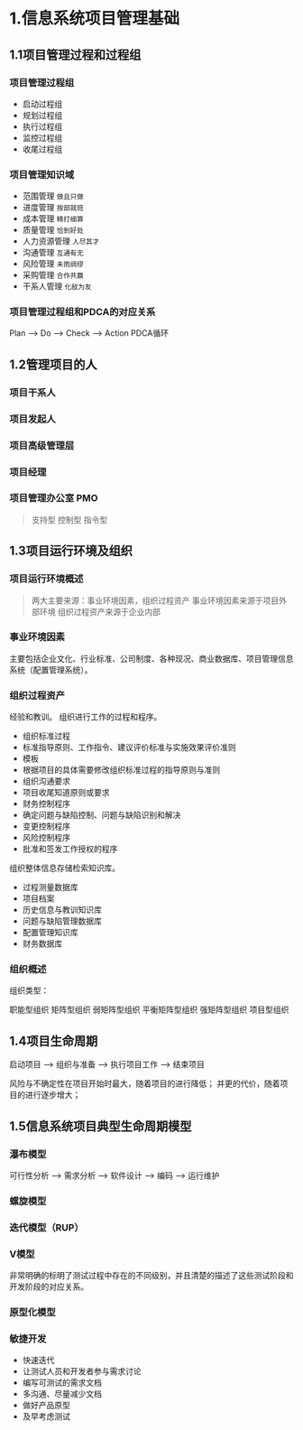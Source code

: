 # 1.信息系统项目管理基础

## 1.1项目管理过程和过程组

### 项目管理过程组

- 启动过程组
- 规划过程组
- 执行过程组
- 监控过程组
- 收尾过程组

### 项目管理知识域

- 范围管理  `做且只做`
- 进度管理  `按部就班`
- 成本管理  `精打细算`
- 质量管理  `恰到好处`
- 人力资源管理 `人尽其才`
- 沟通管理  `互通有无`
- 风险管理  `未雨绸缪`
- 采购管理  `合作共赢`
- 干系人管理    `化敌为友`

### 项目管理过程组和PDCA的对应关系

Plan --> Do --> Check --> Action  PDCA循环

## 1.2管理项目的人

### 项目干系人

### 项目发起人

### 项目高级管理层

### 项目经理

### 项目管理办公室  PMO

> 支持型
> 控制型
> 指令型

## 1.3项目运行环境及组织

### 项目运行环境概述

> 两大主要来源：事业环境因素，组织过程资产
> 事业环境因素来源于项目外部环境
> 组织过程资产来源于企业内部

### 事业环境因素

主要包括企业文化、行业标准、公司制度、各种现况、商业数据库、项目管理信息系统（配置管理系统）。

### 组织过程资产

经验和教训。
组织进行工作的过程和程序。

- 组织标准过程
- 标准指导原则、工作指令、建议评价标准与实施效果评价准则
- 模板
- 根据项目的具体需要修改组织标准过程的指导原则与准则
- 组织沟通要求
- 项目收尾知道原则或要求
- 财务控制程序
- 确定问题与缺陷控制、问题与缺陷识别和解决
- 变更控制程序
- 风险控制程序
- 批准和签发工作授权的程序

组织整体信息存储检索知识库。

- 过程测量数据库
- 项目档案
- 历史信息与教训知识库
- 问题与缺陷管理数据库
- 配置管理知识库
- 财务数据库

### 组织概述

组织类型：

职能型组织
矩阵型组织
    弱矩阵型组织
    平衡矩阵型组织
    强矩阵型组织
项目型组织

## 1.4项目生命周期

启动项目 --> 组织与准备  --> 执行项目工作  --> 结束项目

风险与不确定性在项目开始时最大，随着项目的进行降低；
并更的代价，随着项目的进行逐步增大；

## 1.5信息系统项目典型生命周期模型

### 瀑布模型

可行性分析 --> 需求分析 --> 软件设计 --> 编码 --> 运行维护

### 螺旋模型

### 迭代模型（RUP）

### V模型

非常明确的标明了测试过程中存在的不同级别，并且清楚的描述了这些测试阶段和开发阶段的对应关系。

### 原型化模型

### 敏捷开发

- 快速迭代
- 让测试人员和开发者参与需求讨论
- 编写可测试的需求文档
- 多沟通、尽量减少文档
- 做好产品原型
- 及早考虑测试

